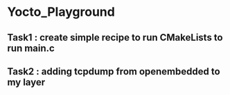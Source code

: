 # Yocto_Playground
## Task1 : create simple recipe to run CMakeLists to run main.c
## Task2 : adding tcpdump from openembedded to my layer 
